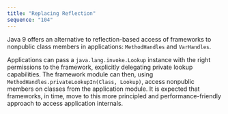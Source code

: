 ```yaml
---
title: "Replacing Reflection"
sequence: "104"
---
```


Java 9 offers an alternative to reflection-based access of frameworks to nonpublic class members in applications:
`MethodHandles` and `VarHandles`.

Applications can pass a `java.lang.invoke.Lookup` instance with the right permissions to the framework,
explicitly delegating private lookup capabilities.
The framework module can then, using `MethodHandles.privateLookupIn(Class, Lookup)`,
access nonpublic members on classes from the application module.
It is expected that frameworks, in time,
move to this more principled and performance-friendly approach to access application internals.




